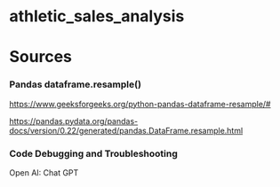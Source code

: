 # athletic_sales_analysis

# Sources

### Pandas dataframe.resample()

https://www.geeksforgeeks.org/python-pandas-dataframe-resample/#

https://pandas.pydata.org/pandas-docs/version/0.22/generated/pandas.DataFrame.resample.html

### Code Debugging and Troubleshooting

Open AI: Chat GPT